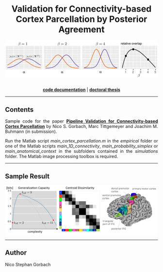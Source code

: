 <div align="center">

# Validation for Connectivity-based Cortex Parcellation by Posterior Agreement


![Alt text](PA.png)

<h2 align="center"></h2>
<p align="center">
  <a href="https://ngorbach.github.io/Validation_for_Connectivity-based_Cortex_Parcellation/"><b>code documentation</b></a> |
  <a href="https://www.research-collection.ethz.ch/handle/20.500.11850/261734"><b>doctoral thesis</b></a> 
 </p>


<hr>
<div align="left">

## Contents

<div align="justify">

Sample code for the paper <a href="https://www.research-collection.ethz.ch/handle/20.500.11850/261734"><b>Pipeline Validation for Connectivity-based Cortex Parcellation</b></a> by Nico S. Gorbach, Marc Tittgemeyer and Joachim M. Buhmann (in submission).

Run the Matlab script *main_cortex_parcellation.m* in the *empirical* folder or one of the Matlab scripts *main_1D_connectivity*, *main_probability_simplex* or *main_anatomical_context* in the subfolders contained in the *simulations* folder. The Matlab image processing toolbox is required.

<hr>



<div align="left">

## Sample Result

![Alt text](sample_result.png)

<hr>

## Author

Nico Stephan Gorbach